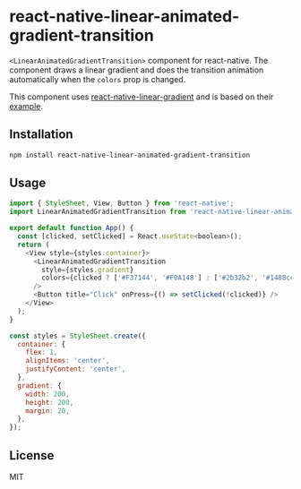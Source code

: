 # react-native-linear-animated-gradient-transition

`<LinearAnimatedGradientTransition>` component for react-native.
The component draws a linear gradient and does the transition animation automatically when the `colors` prop is changed.

This component uses [react-native-linear-gradient](https://github.com/react-native-community/react-native-linear-gradient)
and is based on their [example](https://github.com/react-native-community/react-native-linear-gradient/tree/master/Examples/AnimatedGradientTransition).

## Installation

```sh
npm install react-native-linear-animated-gradient-transition
```

## Usage

```js
import { StyleSheet, View, Button } from 'react-native';
import LinearAnimatedGradientTransition from 'react-native-linear-animated-gradient-transition';

export default function App() {
  const [clicked, setClicked] = React.useState<boolean>();
  return (
    <View style={styles.container}>
      <LinearAnimatedGradientTransition
        style={styles.gradient}
        colors={clicked ? ['#F37144', '#F0A148'] : ['#2b32b2', '#1488cc']}
      />
      <Button title="Click" onPress={() => setClicked(!clicked)} />
    </View>
  );
}

const styles = StyleSheet.create({
  container: {
    flex: 1,
    alignItems: 'center',
    justifyContent: 'center',
  },
  gradient: {
    width: 200,
    height: 200,
    margin: 20,
  },
});

```

## License

MIT

